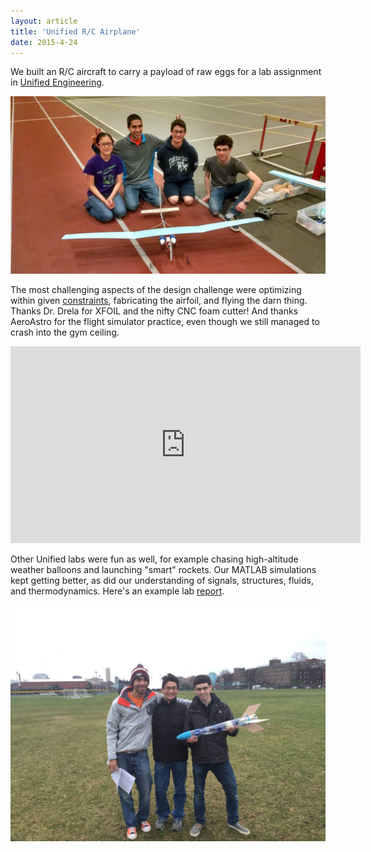 ```yaml
---
layout: article
title: 'Unified R/C Airplane'
date: 2015-4-24
---
```


We built an R/C aircraft to carry a payload of raw eggs for a lab assignment in <a href="https://ocw.mit.edu/courses/aeronautics-and-astronautics/16-01-unified-engineering-i-ii-iii-iv-fall-2005-spring-2006/" target="_blank">Unified Engineering</a>.

![The Pro-CAD-inators][team]

The most challenging aspects of the design challenge were optimizing within given <a href="/img/airplane/Lab4-spec.pdf" target="_blank">constraints</a>, fabricating the airfoil, and flying the darn thing. Thanks Dr. Drela for XFOIL and the nifty CNC foam cutter! And thanks AeroAstro for the flight simulator practice, even though we still managed to crash into the gym ceiling.

<iframe width="560" height="315" src="https://www.youtube-nocookie.com/embed/JjATq5anCbw" frameborder="0" allow="accelerometer; autoplay; encrypted-media; gyroscope; picture-in-picture" allowfullscreen></iframe>

Other Unified labs were fun as well, for example chasing high-altitude weather balloons and launching "smart" rockets. Our MATLAB simulations kept getting better, as did our understanding of signals, structures, fluids, and thermodynamics. Here's an example lab <a href="/img/airplane/rocket-report.pdf" target="_blank">report</a>.

![The Smart Rocket][rocket]



[team]: /img/airplane/team-johnson-track.jpg#L
[rocket]: /img/airplane/rocket-team.jpg#L

